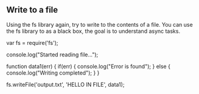 ## Write to a file
Using the fs library again, try to write to the contents of a file.
You can use the fs library to as a black box, the goal is to understand async tasks.



var fs = require('fs');


console.log("Started reading file...");



function data1(err)
{
  if(err)
  {
    console.log("Error is found");
  }
  else
  {
    console.log("Writing completed");
  }
}


fs.writeFile('output.txt', 'HELLO IN FILE', data1);

